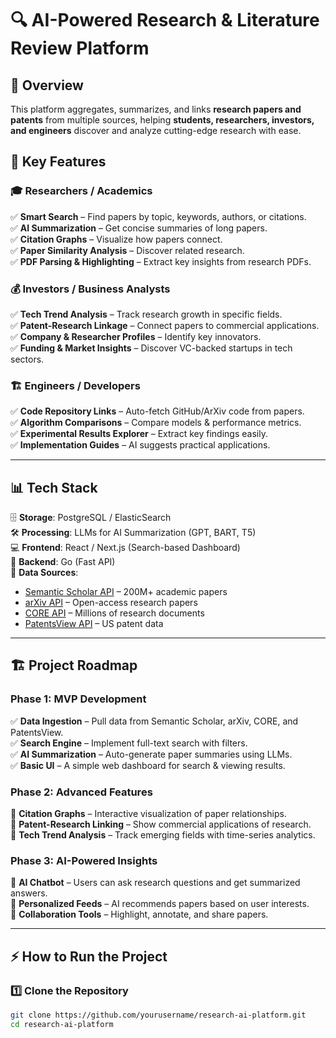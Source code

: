 # 🔍 AI-Powered Research & Literature Review Platform  

## 📌 Overview  
This platform aggregates, summarizes, and links **research papers and patents** from multiple sources, helping **students, researchers, investors, and engineers** discover and analyze cutting-edge research with ease.  

## 🚀 Key Features  
### 🎓 Researchers / Academics  
✅ **Smart Search** – Find papers by topic, keywords, authors, or citations.  
✅ **AI Summarization** – Get concise summaries of long papers.  
✅ **Citation Graphs** – Visualize how papers connect.  
✅ **Paper Similarity Analysis** – Discover related research.  
✅ **PDF Parsing & Highlighting** – Extract key insights from research PDFs.  

### 💰 Investors / Business Analysts  
✅ **Tech Trend Analysis** – Track research growth in specific fields.  
✅ **Patent-Research Linkage** – Connect papers to commercial applications.  
✅ **Company & Researcher Profiles** – Identify key innovators.  
✅ **Funding & Market Insights** – Discover VC-backed startups in tech sectors.  

### 🏗 Engineers / Developers  
✅ **Code Repository Links** – Auto-fetch GitHub/ArXiv code from papers.  
✅ **Algorithm Comparisons** – Compare models & performance metrics.  
✅ **Experimental Results Explorer** – Extract key findings easily.  
✅ **Implementation Guides** – AI suggests practical applications.  

---

## 📊 Tech Stack  
🗄 **Storage**: PostgreSQL / ElasticSearch  
🛠 **Processing**: LLMs for AI Summarization (GPT, BART, T5)  
💻 **Frontend**: React / Next.js (Search-based Dashboard)  
📡 **Backend**: Go (Fast API)  
🔗 **Data Sources**:  
- [Semantic Scholar API](https://www.semanticscholar.org/product/api) – 200M+ academic papers  
- [arXiv API](https://arxiv.org/help/api) – Open-access research papers  
- [CORE API](https://core.ac.uk/services#api) – Millions of research documents  
- [PatentsView API](https://patentsview.org/apis) – US patent data  

---

## 🏗 Project Roadmap  
### **Phase 1: MVP Development**  
✅ **Data Ingestion** – Pull data from Semantic Scholar, arXiv, CORE, and PatentsView.  
✅ **Search Engine** – Implement full-text search with filters.  
✅ **AI Summarization** – Auto-generate paper summaries using LLMs.  
✅ **Basic UI** – A simple web dashboard for search & viewing results.  

### **Phase 2: Advanced Features**  
🚀 **Citation Graphs** – Interactive visualization of paper relationships.  
🚀 **Patent-Research Linking** – Show commercial applications of research.  
🚀 **Tech Trend Analysis** – Track emerging fields with time-series analytics.  

### **Phase 3: AI-Powered Insights**  
🔮 **AI Chatbot** – Users can ask research questions and get summarized answers.  
🔮 **Personalized Feeds** – AI recommends papers based on user interests.  
🔮 **Collaboration Tools** – Highlight, annotate, and share papers.  

---

## ⚡ How to Run the Project  

### 1️⃣ Clone the Repository  
```bash
git clone https://github.com/yourusername/research-ai-platform.git
cd research-ai-platform